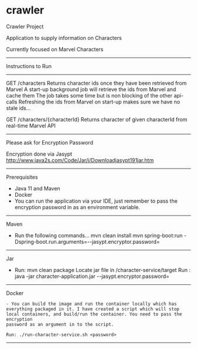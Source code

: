 # crawler

Crawler Project

Application to supply information on Characters

Currently focused on Marvel Characters

-------------------------

Instructions to Run

-------------------------


GET /characters
    Returns character ids once they have been retrieved from Marvel
    A start-up background job will retrieve the ids from Marvel and cache them
    The job takes some time but is non blocking of the other api-calls
    Refreshing the ids from Marvel on start-up makes sure we have no stale ids...

GET /characters/{characterId}
    Returns character of given characterId from real-time Marvel API

-------------------------


Please ask for Encryption Password

Encryption done via Jasypt
http://www.java2s.com/Code/Jar/j/Downloadjasypt191jar.htm

-------------------------


Prerequisites
 - Java 11 and Maven
 - Docker
 - You can run the application via your IDE,
   just remember to pass the encryption password
   in as an environment variable.
   
-------------------------


Maven
   - Run the following commands...
     mvn clean install
     mvn spring-boot:run -Dspring-boot.run.arguments=--jasypt.encryptor.password=<password>
     
-------------------------

Jar
   - Run: mvn clean package
     Locate jar file in /character-service/target
     Run : java -jar character-application.jar --jasypt.encryptor.password=<password>
     
-------------------------


Docker

    - You can build the image and run the container locally which has
    everything packaged in it. I have created a script which will stop
    local containers, and build/run the container. You need to pass the encryption
    password as an argument in to the script.

    Run: ./run-character-service.sh <password>
    
-------------------------

